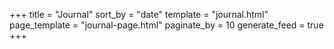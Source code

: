 +++
title = "Journal"
sort_by = "date"
template = "journal.html"
page_template = "journal-page.html"
paginate_by = 10
generate_feed = true
+++

